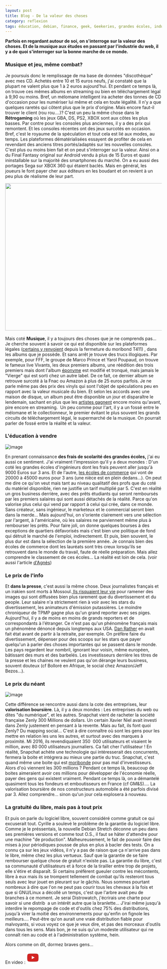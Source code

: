 ```yaml
---
layout: post
title: Blog - De la valeur des choses
category: reflexion
tags: éducation, debian, finance, geek, Geekeries, grandes écoles, industrie, linux, logiciel libre, Musique, presse, Réflexion, retrogaming
---
```

**Parfois en regardant autour de soi, on s'interroge sur la valeur des choses. Et de la musique aux études en passant par l'industrie du web, il y a de quoi s'interroger sur la bonne marche de ce monde.**

### Musique et jeu, même combat?

Je poursuis donc le remplissage de ma base de données "discothèque" avec mes CD. Achetés entre 10 et 15 euros neufs, j'ai constaté que la plupart ne valent plus que 1 à 2 euros aujourd'hui. Et pendant ce temps là, on trouve ces mêmes albums en streaming ou bien en téléchargement légal à 9,90 ou moins. Bref, un mélomane intelligent ira acheter des tonnes de CD d'occasion pour les numériser lui même et cela en toute légalité. Il n'y a que quelques raretés qui côtent plus que le prix d'origine. Mais encore faut-il trouver le client (rou rou....)? C'est un peu la même chose dans le **Rétrogaming** où les jeux GBA, DS, PS2, XBOX sont aux côtes les plus basses. Par contre pour les consoles plus anciennes, il y a des prix qui remontent. Et les consoles récentes ont des jeux surcotés en occasion. Bref, c'est le royaume de la spéculation et tout cela est lié aux modes, au temps. Les plateformes dématérialisées essayent de profiter de cela en revendant des anciens titres portés/adaptés sur les nouvelles consoles. C'est plus ou moins bien fait et on peut s'interroger sur la valeur. Ainsi on a du Final Fantasy original sur Android vendu à plus de 15 Euros et quasi ininstallable sur la majorité des smartphones du marché. On a eu aussi des portages Sega sur XBOX 360 qui étaient baclés. Mais en général, les joueurs le font payer cher aux éditeurs en les boudant et on revient à un peu plus de réalisme de leur part.

<img class="" src="https://upload.wikimedia.org/wikipedia/commons/thumb/4/4c/%C3%89talages_%C3%A0_la_brocante_et_aux_antiquit%C3%A9s_%C3%A0_l%27Isle-sur-la-Sorgue.jpg/1280px-%C3%89talages_%C3%A0_la_brocante_et_aux_antiquit%C3%A9s_%C3%A0_l%27Isle-sur-la-Sorgue.jpg" width="625" height="473" />

Mais coté **Musique**, il y a toujours des choses que je ne comprends pas... Je cherche souvent à savoir ce qui est disponible sur les plateformes légales (<a href="http://frederic.bezies.free.fr/blog/?p=16343">certains y renvoient</a> depuis la fermeture du moribond T411) , dans les albums que je possède. Et sans arrêt je trouve des trucs illogiques. Par exemple, pour FFF, le groupe de Marco Prince et Yarol Poupaud, on trouve le fameux live Vivants, les deux premiers albums, une réédition des trois premiers mais dont l'album <a href="https://cheziceman.wordpress.com/2008/09/28/fff-fff/">éponyme</a> est modifié et tronqué, mais jamais le "Vierge" qui est sorti chez un autre label. De ce fait, ce dernier album se retrouve surcoté à la Fnac ou Amazon à plus de 25 euros parfois. Je ne parle même pas des prix des vinyls qui sont l'objet de spéculations peu en rapport avec la valeur musicale du bien. Et selon les accords avec une maison de disque, un album peut être disponible un jour et disparaître le lendemain, sachant en plus que les <a href="https://cheziceman.wordpress.com/2010/11/05/musique-rendons-la-musique-aux-artistes-pas-a-hadopi/">artistes gagnent</a> encore moins qu'avant, pire encore en streaming.  Un peu comme pour l'art, il y a un fossé entre le mélomane et le collectionneur, le premier évitant le plus souvent les grands circuits de téléchargement légal, le supermarché de la musique. On pourrait parler de fossé entre la réalité et la valeur.

### L'éducation à vendre

![image](https://filedn.eu/llqi9IBxlYouGRXYG2xlROb/img/2017/student-loan-debt.jpg)

En prenant connaissance **des frais de scolarité des grandes écoles,** j'ai eu aussi ce sentiment. J'ai vraiment l'impression qu'il y a deux mondes : D'un coté les grandes écoles d'ingénieurs dont les frais peuvent aller jusqu'à 9000 Euros sur 3 ans. Et de l'autre, <a href="http://etudiant.lefigaro.fr/orientation/actus-et-conseils/detail/article/le-veritable-prix-des-ecoles-de-commerce-1088/">les écoles de commerce</a> qui vont de 20000 à 45000 euros pour 3 ans (une nièce est en plein dedans...). On peut me dire ce qu'on veut mais tant au niveau qualitatif des profs que du coté du matériel disponible, rien ne justifie un tarif multiplié par 5. C'est en réalité un gros business derrière, avec des prêts étudiants qui seront remboursés par les premiers salaires qui sont aussi détachés de la réalité. Parce qu'on valorise plus celui qui vend par rapport à celui qui crée, dans ce monde. Sans créateur, sans ingénieur, le marketeux et le commercial seront bien dans la merde... Mais aujourd'hui, on s'oriente clairement vers une sélection par l'argent, à l'américaine, où les salaires ne parviennent même plus à rembourser les prêts. Pour faire joli, on donne quelques bourses à des exceptions de quartiers défavorisés mais c'est bien une politique de fond qui détruit le marché de l'emploi, indirectement. Et puis, bien souvent, le plus dur est dans la sélection de la première année. Je connais bien des écoles de commerce dont les lauréats sont très creux lorsqu'ils se retrouvent dans le monde du travail, faute de réelle préparation. Mais allez comprendre le classement de ces écoles... La réalité est loin de cela. (voir aussi l'article <a href="https://blog.monolecte.fr/2017/06/29/marche-vers-leducation-inaccessible/">d'Agnès</a>)

### Le prix de l'info

Et **dans la presse**, c'est aussi la même chose. Deux journalistes français et un irakien sont morts à Mossoul.<a href="http://www.slate.fr/story/91493/reporter-guerre-risquer-vie-foley"> Ils risquaient leur vie</a> pour ramener des images qui sont diffusées bien plus rarement que du divertissement et du people. Leur salaire n'a strictement rien à voir avec les stars du divertissement, les animateurs d'émission putassières. Le moindre chroniqueur de TPMP gagne plus qu'un grand reporter avec ses piges. Aujourd'hui, il y a de moins en moins de grands reporters et de correspondants à l'étranger. Ce n'est pas qu'un phénomène français mais un phénomène dénoncé depuis longtemps aux USA. <a href="http://www.huffingtonpost.com/2014/06/02/dan-rather-journalists-guts_n_5433734.html">Dan Rather</a> en avait fait état avant de partir à la retraite, par exemple. On préfère faire du divertissement, dépenser pour des scoops sur les stars que payer quelqu'un à parler des choses importantes qui se passent dans le monde. Les pays regardent leur nombril, ignorant leur voisin, même européen, bâtissant des murs et des barbelés. Les investisseurs derrière les titres de la presse et les chaines ne veulent pas qu'on dérange leurs business, souvent douteux (cf Bolloré en Afrique, le social chez Amazon/Jeff Bezos...).

### Le prix du néant

![image](https://filedn.eu/llqi9IBxlYouGRXYG2xlROb/img/2017/zenly-screenshots.jpg)

Cette différence se rencontre aussi dans la cote des entreprises, leur **valorisation boursière**. Là, il y a deux mondes : Les entreprises du web ou dites "du numérique", et les autres. Snapchat vient de racheter la société française Zenly 300 Millions de dollars. Un certain Xavier Niel avait investi dans Zenly justement en pensant à la revente. Mais au fait, ils font quoi Zenly? Du mapping social... C'est à dire connaître où sont les gens pour les mettre en relation les uns les autres, et surtout avec des marques à proximité. Mi 2016, ils revendiquaient 350  000 utilisateurs et visaient le million, avec 80 000 utilisateurs journaliers. Ca fait cher l'utilisateur ! En réalité, Snapchat achète une technologie qui intéresserait des concurrents, fermera la boite et intégrera au mieux une partie du truc. Snapchat, c'est quand même une boite qui est <a href="http://www.lemonde.fr/entreprises/article/2017/02/17/la-maison-mere-de-snapchat-revoit-sa-valorisation-a-la-baisse_5080975_1656994.html">moribonde</a> pour pas mal d'investisseurs. Alors d'où viennent les 300 millions ? Pendant ce temps là, beaucoup de boites aimeraient avoir ces millions pour développer de l'économie réelle, payer des gens qui existent vraiment. Pendant ce temps là, on a démantelé quasiment tous les fondeurs et emboutisseurs en France (cf GM&amp;S).... La valorisation boursière de nos constructeurs automobile a été parfois divisé par 3. Allez comprendre... sinon qu'un jour cela explosera à nouveau.

### La gratuité du libre, mais pas à tout prix

Et puis on parle du logiciel libre, souvent considéré comme gratuit ce qui excuserait tout. Cyrille a soulevé le problème de la garantie du logiciel libre. Comme je le préssentais, la nouvelle Debian Stretch déconne un peu dans ses premières versions et comme tout O.S., il faut se hâter d'attendre pour une machine "de production". Malheureusement, le fait de pouvoir faire des mises à jour périodiques pousse de plus en plus à bacler des tests. On a connu ça sur les jeux vidéos, il n'y a pas de raison que ça n'arrive pas dans le libre, même chez les plus vertueux. Sauf que la garantie de se faire rembourser quelque chose de gratuit n'existe pas. La garantie du libre, c'est sa communauté d'utilisateurs et à force de la tirailler entre trop de projets, elle s'étire et disparaît. Si certains préfèrent gueuler contre les mécontents, libre à eux mais ils se trompent tellement de combat qu'ils resteront tous seuls avec leur jouet en pleurant sur le gâchis. Nous sommes pourtant nombreux à dire que l'on ne peut pas courir tous les chevaux à la fois et que si GNU/Linux a décollé un temps, c'est que l'arbre avait peu de branches à ce moment. Je serai Distrowatch, j'écrirais une charte pour savoir si une distrib  a un intérêt autre que la branlette... J'irai même jusqu'à interdire le repompage de code et d'outils chez 75% des distributions, jusqu'à virer la moitié des environnements pour qu'enfin on fignole les meilleurs.... Peut-être qu'on aurait une vraie distribution fiable pour malvoyants, si vous voyez ce que je veux dire, et pas des morceaux d'outils dans tous les sens. Mais bon, je ne suis qu'un modeste utilisateur qui ne connaît rien au code et à l'administration système, hein.

Alors comme on dit, dormez braves gens...

En video : [![video](/images/youtube.png)](https://www.youtube.com/watch?v=DJCR5FE04NA)
